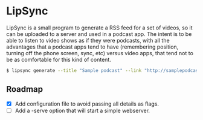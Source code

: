 # LipSync

LipSync is a small program to generate a RSS feed for a set of videos,
so it can be uploaded to a server and used in a podcast app. The
intent is to be able to listen to video shows as if they were
podcasts, with all the advantages that a podcast apps tend to have
(remembering position, turning off the phone screen, sync, etc) versus
video apps, that tend not to be as comfortable for this kind of
content.

```sh
$ lipsync generate --title "Sample podcast" --link "http://samplepodcast.com/files" --files ./files
```

## Roadmap

- [X] Add configuration file to avoid passing all details as flags.
- [ ] Add a -serve option that will start a simple webserver.
